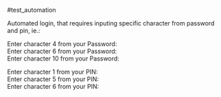 #test_automation 

Automated login, that requires inputing specific character from password and pin, ie.: <br>

Enter character 4 from your Password: <br>
Enter character 6 from your Password: <br>
Enter character 10 from your Password: <br>

Enter character 1 from your PIN: <br>
Enter character 5 from your PIN: <br>
Enter character 6 from your PIN: <br>
